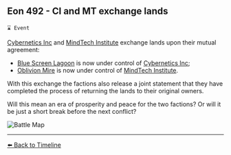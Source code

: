 ## Eon 492 - CI and MT exchange lands

`⌛ Event`

[Cybernetics Inc](https://zeithalt.github.io/r/cybernetics_inc.html) and [MindTech Institute](https://zeithalt.github.io/r/mindtech_institute.html)  exchange lands upon their mutual agreement:
- [Blue Screen Lagoon](https://zeithalt.github.io/r/blue_screen_lagoon.html) is now under control of [Cybernetics Inc](https://zeithalt.github.io/r/cybernetics_inc.html);
- [Oblivion Mire](https://zeithalt.github.io/r/oblivion_mire.html) is now under control of [MindTech Institute](https://zeithalt.github.io/r/mindtech_institute.html).

With this exchange the factions also release a joint statement that they have completed the process of returning the lands to their original owners.

Will this mean an era of prosperity and peace for the two factions? Or will it be just a short break before the next conflict?

![Battle Map](https://zeithalt.github.io/t/m/eon0492.png)

----------
[⬅️ Back to Timeline](https://zeithalt.github.io/t/#eon0492)